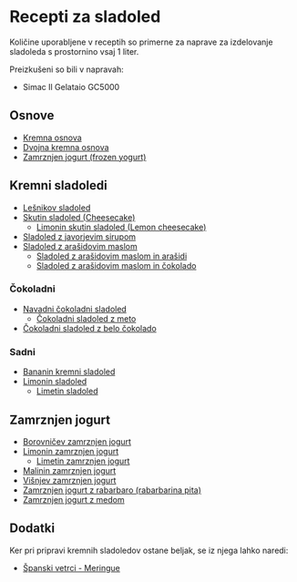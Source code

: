 # Recepti za sladoled

Količine uporabljene v receptih so primerne za naprave za izdelovanje sladoleda s prostornino vsaj 1 liter.

Preizkušeni so bili v napravah:
 * Simac Il Gelataio GC5000

## Osnove
 * [Kremna osnova](Osnova.md)
 * [Dvojna kremna osnova](OsnovaDvojna.md)
 * [Zamrznjen jogurt (frozen yogurt)](froyo/froyo.md)

## Kremni sladoledi

 * [Lešnikov sladoled](kremni/lesnikov.md)
 * [Skutin sladoled (Cheesecake)](kremni/skutin.md)
   * [Limonin skutin sladoled (Lemon cheesecake)](kremni/skutin.md#limonin-skutin-sladoled-lemon-cheesecake)
 * [Sladoled z javorjevim sirupom](kremni/javorjev_sirup.md)
 * [Sladoled z arašidovim maslom](arasidi/arasidovo_maslo.md)
   * [Sladoled z arašidovim maslom in arašidi](arasidi/arasidovo_maslo.md#sladoled-z-ara%C5%A1idovim-maslom-in-ara%C5%A1idi)
   * [Sladoled z arašidovim maslom in čokolado](arasidi/arasidovo_maslo.md#sladoled-z-ara%C5%A1idovim-maslom-in-%C4%8Dokolado)

### Čokoladni
 * [Navadni čokoladni sladoled](coko/Coko.md)
   * [Čokoladni sladoled z meto](coko/Coko.md#%C4%8Cokoladni-sladoled-z-meto-after-eight)
 * [Čokoladni sladoled z belo čokolado](coko/bela.md)

### Sadni
 * [Bananin kremni sladoled](sadni/bananin.md)
 * [Limonin sladoled](sadni/limonin.md)
   * [Limetin sladoled](sadni/limonin.md#limetin-sladoled)

## Zamrznjen jogurt
 * [Borovničev zamrznjen jogurt](froyo/borovnicev.md)
 * [Limonin zamrznjen jogurt](froyo/limonin.md)
   * [Limetin zamrznjen jogurt](froyo/limonin.md#limetin-zamrznjen-jogurt)
 * [Malinin zamrznjen jogurt](froyo/malinin.md)
 * [Višnjev zamrznjen jogurt](froyo/visnjev.md)
 * [Zamrznjen jogurt z rabarbaro (rabarbarina pita)](froyo/rabarbara.md)
 * [Zamrznjen jogurt z medom](froyo/med.md)

## Dodatki

Ker pri pripravi kremnih sladoledov ostane beljak, se iz njega lahko naredi:

 * [Španski vetrci - Meringue](dodatki/meringue.md)
